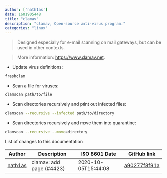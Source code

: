 ```yaml
---
author: ['nath1as']
date: 1601905448
title: "clamav"
description: "clamav, Open-source anti-virus program."
categories: "linux"
---
```

> Designed especially for e-mail scanning on mail gateways, but can be used in other contexts.

> More information: <https://www.clamav.net>.

- Update virus definitions:

```bash
freshclam
```

- Scan a file for viruses:

```bash
clamscan path/to/file
```

- Scan directories recursively and print out infected files:

```bash
clamscan --recursive --infected path/to/directory
```

- Scan directories recursively and move them into quarantine:

```bash
clamscan --recursive --move=directory
```
List of changes to this documentation


Author | Description | ISO 8601 Date | GitHub link
------|-----|-----|-----
[nath1as](mailto:n@th1.as) | clamav: add page (#4423) | 2020-10-05T15:44:08 | [a90277f8f91a](https://github.com/tldr-pages/tldr/commit/a90277f8f91acbafdbb7a63ec788caa56931edf8)

